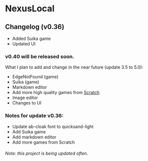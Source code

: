 # NexusLocal
## Changelog (v0.36)
- Added Suika game
- Updated UI

### v0.40 will be released soon.
What I plan to add and change in the near future (update 3.5 to 5.0): 
- EdgeNotFound (game)
- Suika (game)
- Markdown editor
- Add more high quality games from [Scratch](https://scratch.mit.edu)
- Image editor
- Changes to UI

### Notes for update v0.36:
- Update ab-cloak font to quicksand-light 
- Add Suika game
- Add markdown editor
- Add more games from Scratch

###### Note: this project is being updated often.
